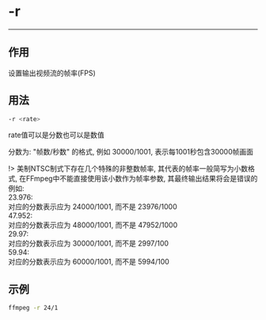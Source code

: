 # -r

---

## 作用

设置输出视频流的帧率(FPS)

## 用法

```bash
-r <rate>
```

rate值可以是分数也可以是数值

分数为: "帧数/秒数" 的格式, 例如 30000/1001, 表示每1001秒包含30000帧画面

!> 美制NTSC制式下存在几个特殊的非整数帧率, 其代表的帧率一般简写为小数格式, 在FFmpeg中不能直接使用该小数作为帧率参数, 其最终输出结果将会是错误的
例如:<br/>
23.976:<br/>
对应的分数表示应为 24000/1001, 而不是 23976/1000<br/>
47.952:<br/>
对应的分数表示应为 48000/1001, 而不是 47952/1000<br/>
29.97:<br/>
对应的分数表示应为 30000/1001, 而不是 2997/100<br/>
59.94:<br/>
对应的分数表示应为 60000/1001, 而不是 5994/100<br/>

## 示例

```bash
ffmpeg -r 24/1
```
